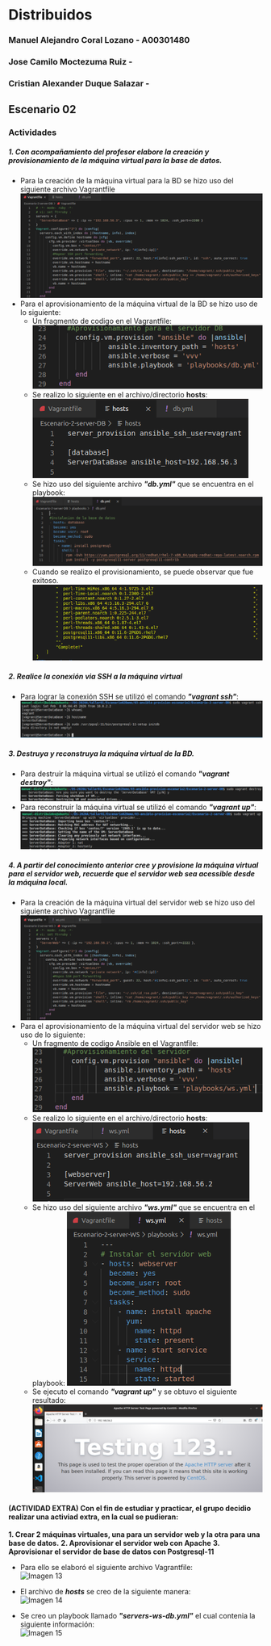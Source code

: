 # Distribuidos

### Manuel Alejandro Coral Lozano - A00301480
### Jose Camilo Moctezuma Ruiz - 
### Cristian Alexander Duque Salazar - 

## Escenario 02  

### Actividades

##### 1. Con acompañamiento del profesor elabore la creación y provisionamiento de la máquina virtual para la base de datos.  

+ Para la creación de la máquina virtual para la BD se hizo uso del siguiente archivo Vagrantfile  
![Imagen 1](https://raw.githubusercontent.com/ManuelCoral1998/Distribuidos-Taller01/master/images/creacion-vm-DB-vagrantfile.PNG)  
+ Para el aprovisionamiento de la máquina virtual de la BD se hizo uso de lo siguiente: 
  * Un fragmento de codigo en el Vagrantfile:  
  ![Imagen 2](https://raw.githubusercontent.com/ManuelCoral1998/Distribuidos-Taller01/master/images/fragmento-ansible-vagrantfile.PNG)
  * Se realizo lo siguiente en el archivo/directorio **hosts**:  
  ![Imagen 3](https://raw.githubusercontent.com/ManuelCoral1998/Distribuidos-Taller01/master/images/hosts.PNG)
  * Se hizo uso del siguiente archivo ***"db.yml"*** que se encuentra en el playbook:  
  ![Imagen 4](https://raw.githubusercontent.com/ManuelCoral1998/Distribuidos-Taller01/master/images/ansible-yml-instalarDB.PNG)  
  * Cuando se realizo el provisionamiento, se puede observar que fue exitoso.  
  ![Imagen 5](https://raw.githubusercontent.com/ManuelCoral1998/Distribuidos-Taller01/master/images/instalacion-db-completa.PNG)  
    
##### 2. Realice la conexión via SSH a la máquina virtual
 
+ Para lograr la conexión SSH se utilizó el comando ***"vagrant ssh"***:  
![Imagen 6](https://raw.githubusercontent.com/ManuelCoral1998/Distribuidos-Taller01/master/images/prueba-ssh-db-instalada.PNG)

##### 3. Destruya y reconstruya la máquina virtual de la BD.

+ Para destruir la máquina virtual se utilizó el comando ***"vagrant destroy"***:  
![Imagen 7](https://raw.githubusercontent.com/ManuelCoral1998/Distribuidos-Taller01/master/images/destroy-vm-db.PNG)
+ Para reconstruir la máquina virtual se utilizó el comando ***"vagrant up"***:
![Imagen 8](https://raw.githubusercontent.com/ManuelCoral1998/Distribuidos-Taller01/master/images/up-vm-db.PNG)

##### 4. A partir del conocimiento anterior cree y provisione la máquina virtual para el servidor web, recuerde que el servidor web sea acessible desde la máquina local.

+ Para la creación de la máquina virtual del servidor web se hizo uso del siguiente archivo Vagrantfile  
![Imagen 9](/images/vagrantfile-vm-ws.PNG)
+ Para el aprovisionamiento de la máquina virtual del servidor web se hizo uso de lo siguiente: 
  * Un fragmento de codigo Ansible en el Vagrantfile:  
  ![Imagen 10](/images/ansible-fragmento-vm-ws.PNG)
  * Se realizo lo siguiente en el archivo/directorio **hosts**:  
  ![Imagen 11](https://raw.githubusercontent.com/ManuelCoral1998/Distribuidos-Taller01/master/images/hosts-ws.PNG)
  * Se hizo uso del siguiente archivo ***"ws.yml"*** que se encuentra en el playbook:
  ![Imagen 12](/images/ansible-ws.PNG)
  * Se ejecuto el comando ***"vagrant up"*** y se obtuvo el siguiente resultado:  
  ![Funcionamiento Apache](/images/prueba-ws.PNG)
#### (ACTIVIDAD EXTRA) Con el fin de estudiar y practicar, el grupo decidio realizar una activiad extra, en la cual se pudieran:
**1. Crear 2 máquinas virtuales, una para un servidor web y la otra para una base de datos.**
**2. Aprovisionar el servidor web con Apache**
**3. Aprovisionar el servidor de base de datos con Postgresql-11**

+ Para ello se elaboró el siguiente archivo Vagrantfile:  
![Imagen 13]()  

+ El archivo de ***hosts*** se creo de la siguiente manera:  
![Imagen 14]()  

+ Se creo un playbook llamado ***"servers-ws-db.yml"*** el cual contenia la siguiente información:  
![Imagen 15]()
